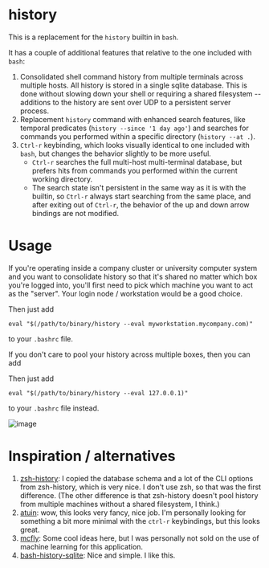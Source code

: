 history
=======

This is a replacement for the `history` builtin in `bash`.

It has a couple of additional features that relative to the one included with `bash`:

1. Consolidated shell command history from multiple terminals across multiple hosts. All history is
   stored in a single sqlite database. This is done without slowing down your shell or requiring
   a shared filesystem -- additions to the history are sent over UDP to a persistent server process.
2. Replacement `history` command with enhanced search features, like temporal predicates
   (`history --since '1 day ago'`) and searches for commands you performed within a specific
   directory (`history --at .`).
3. `Ctrl-r` keybinding, which looks visually identical to one included with `bash`, but changes the
   behavior slightly to be more useful.
      - `Ctrl-r` searches the full multi-host multi-terminal database, but prefers hits from commands you
	    performed within the current working directory.
      - The search state isn't persistent in the same way as it is with the builtin, so `Ctrl-r` always
	    start searching from the same place, and after exiting out of `Ctrl-r`, the behavior of the up
		and down arrow bindings are not modified.

Usage
=====

If you're operating inside a company cluster or university computer system and you want to consolidate history
so that it's shared no matter which box you're logged into, you'll first need to pick which machine you want
to act as the "server". Your login node / workstation would be a good choice.

Then just add
```
eval "$(/path/to/binary/history --eval myworkstation.mycompany.com)"
```

to your `.bashrc` file.

If you don't care to pool your history across multiple boxes, then
you can add

Then just add
```
eval "$(/path/to/binary/history --eval 127.0.0.1)"
```

to your `.bashrc` file instead.

![image](https://user-images.githubusercontent.com/641278/163732643-59347027-523a-4115-8652-9fe7db7d28f4.png)

Inspiration / alternatives
==========================
1. [zsh-history](https://github.com/larkery/zsh-history): I copied the database schema and a lot of the CLI options from zsh-history, which
   is very nice. I don't use zsh, so that was the first difference. (The other difference is that zsh-history
   doesn't pool history from multiple machines without a shared filesystem, I think.)
2. [atuin](https://github.com/larkery/zsh-history): wow, this looks very fancy, nice job. I'm personally looking for something a bit
   more minimal with the `ctrl-r` keybindings, but this looks great.
3. [mcfly](https://github.com/cantino/mcfly): Some cool ideas here, but I was personally not sold on the use of machine learning
   for this application.
4. [bash-history-sqlite](https://github.com/thenewwazoo/bash-history-sqlite): Nice and simple. I like this.
